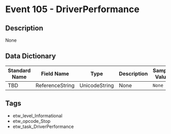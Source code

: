 # Event 105 - DriverPerformance

## Description
None

## Data Dictionary
|Standard Name|Field Name|Type|Description|Sample Value|
|---|---|---|---|---|
|TBD|ReferenceString|UnicodeString|None|`None`|

## Tags
* etw_level_Informational
* etw_opcode_Stop
* etw_task_DriverPerformance